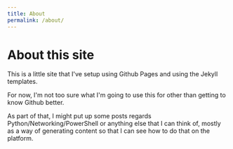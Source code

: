 ```yaml
---
title: About
permalink: /about/
---
```



# About this site

This is a little site that I've setup using Github Pages and using the Jekyll templates.

For now, I'm not too sure what I'm going to use this for other than getting to know Github better.

As part of that, I might put up some posts regards Python/Networking/PowerShell or anything else that I can think of, mostly as a way of generating content so that I can see how to do that on the platform.
